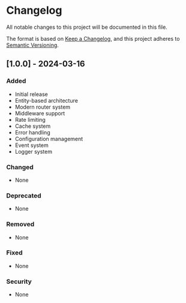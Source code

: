 # Changelog

All notable changes to this project will be documented in this file.

The format is based on [Keep a Changelog](https://keepachangelog.com/en/1.0.0/),
and this project adheres to [Semantic Versioning](https://semver.org/spec/v2.0.0.html).

## [1.0.0] - 2024-03-16

### Added
- Initial release
- Entity-based architecture
- Modern router system
- Middleware support
- Rate limiting
- Cache system
- Error handling
- Configuration management
- Event system
- Logger system

### Changed
- None

### Deprecated
- None

### Removed
- None

### Fixed
- None

### Security
- None 